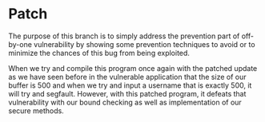 # Patch 
The purpose of this branch is to simply address the prevention part of
off-by-one vulnerability by showing some prevention techniques to avoid
or to minimize the chances of this bug from being exploited. 

When we try and compile this program once again with the patched update
as we have seen before in the vulnerable application that the size of 
our buffer is 500 and when we try and input a username that is exactly 
500, it will try and segfault. However, with this patched program, it 
defeats that vulnerability with our bound checking as well as 
implementation of our secure methods.
